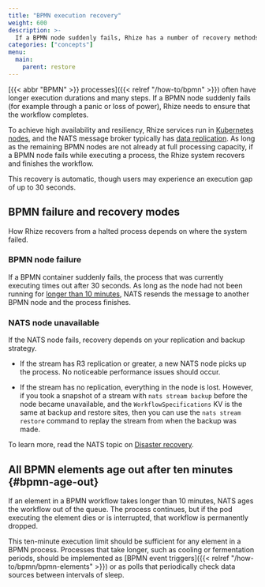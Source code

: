 ```yaml
---
title: "BPMN execution recovery"
weight: 600
description: >-
  If a BPMN node suddenly fails, Rhize has a number of recovery methods to ensure that the workflow finishes executing.
categories: ["concepts"]
menu:
  main:
    parent: restore
---
```


[{{< abbr "BPMN" >}} processes]({{< relref "/how-to/bpmn" >}}) often have longer execution durations and many steps.
If a BPMN node suddenly fails (for example through a panic or loss of power),
Rhize needs to ensure that the workflow completes.

To achieve high availability and resiliency, Rhize services run in [Kubernetes nodes](https://kubernetes.io/docs/concepts/architecture/nodes/), and the NATS message broker typically has [data replication](https://docs.nats.io/running-a-nats-service/nats_admin/jetstream_admin/replication).
As long as the remaining BPMN nodes are not already at full processing capacity,
if a BPMN node fails while executing a process,
the Rhize system recovers and finishes the workflow.

This recovery is automatic, though users may experience an execution gap of up to 30 seconds.

## BPMN failure and recovery modes 

How Rhize recovers from a halted process depends on where the system failed.

### BPMN node failure

If a BPMN container suddenly fails, the process that was currently executing times out after 30 seconds.
As long as the node had not been running for [longer than 10 minutes](#bpmn-age-out),
NATS resends the message to another BPMN node and the process finishes.

### NATS node unavailable

If the NATS node fails, recovery depends on your replication and backup strategy.

- If the stream has R3 replication or greater, a new NATS node picks up the process. No noticeable performance issues should occur.

- If the stream has no replication, everything in the node is lost. However, if you took a snapshot of a stream with `nats stream backup` before the node became unavailable, and the `WorkflowSpecifications` KV is the same at backup and restore sites, then you can use the `nats stream restore` command to replay the stream from when the backup was made.

To learn more, read the NATS topic on [Disaster recovery](https://docs.nats.io/running-a-nats-service/nats_admin/jetstream_admin/disaster_recovery).

## All BPMN elements age out after ten minutes {#bpmn-age-out}

If an element in a BPMN workflow takes longer than 10 minutes, NATS ages the workflow out of the queue. The process continues, but if the pod executing the element dies or is interrupted, that workflow is permanently dropped.

This ten-minute execution limit should be sufficient for any element in a BPMN process.
Processes that take longer, such as cooling or fermentation periods, should be implemented as [BPMN event triggers]({{< relref "/how-to/bpmn/bpmn-elements" >}}) or as polls that periodically check data sources between intervals of sleep.
